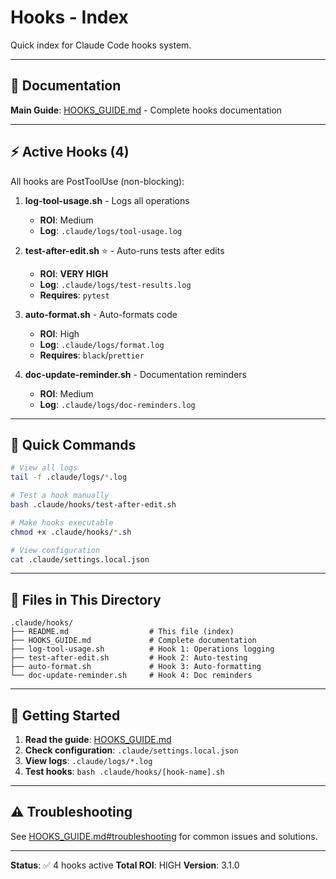 # Hooks - Index

Quick index for Claude Code hooks system.

---

## 📖 **Documentation**

**Main Guide**: [HOOKS_GUIDE.md](HOOKS_GUIDE.md) - Complete hooks documentation

---

## ⚡ **Active Hooks (4)**

All hooks are PostToolUse (non-blocking):

1. **log-tool-usage.sh** - Logs all operations
   - **ROI**: Medium
   - **Log**: `.claude/logs/tool-usage.log`

2. **test-after-edit.sh** ⭐ - Auto-runs tests after edits
   - **ROI**: **VERY HIGH**
   - **Log**: `.claude/logs/test-results.log`
   - **Requires**: `pytest`

3. **auto-format.sh** - Auto-formats code
   - **ROI**: High
   - **Log**: `.claude/logs/format.log`
   - **Requires**: `black`/`prettier`

4. **doc-update-reminder.sh** - Documentation reminders
   - **ROI**: Medium
   - **Log**: `.claude/logs/doc-reminders.log`

---

## 🔧 **Quick Commands**

```bash
# View all logs
tail -f .claude/logs/*.log

# Test a hook manually
bash .claude/hooks/test-after-edit.sh

# Make hooks executable
chmod +x .claude/hooks/*.sh

# View configuration
cat .claude/settings.local.json
```

---

## 📁 **Files in This Directory**

```
.claude/hooks/
├── README.md                  # This file (index)
├── HOOKS_GUIDE.md             # Complete documentation
├── log-tool-usage.sh          # Hook 1: Operations logging
├── test-after-edit.sh         # Hook 2: Auto-testing
├── auto-format.sh             # Hook 3: Auto-formatting
└── doc-update-reminder.sh     # Hook 4: Doc reminders
```

---

## 🚀 **Getting Started**

1. **Read the guide**: [HOOKS_GUIDE.md](HOOKS_GUIDE.md)
2. **Check configuration**: `.claude/settings.local.json`
3. **View logs**: `.claude/logs/*.log`
4. **Test hooks**: `bash .claude/hooks/[hook-name].sh`

---

## ⚠️ **Troubleshooting**

See [HOOKS_GUIDE.md#troubleshooting](HOOKS_GUIDE.md#-troubleshooting) for common issues and solutions.

---

**Status**: ✅ 4 hooks active
**Total ROI**: HIGH
**Version**: 3.1.0
